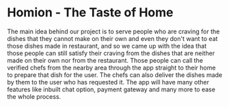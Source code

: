 # Homion - The Taste of Home

The main idea behind our project is to serve people who are craving for the dishes that they
cannot make on their own and even they don't want to eat those dishes made in restaurant,
and so we came up with the idea that those people can still satisfy their craving from the
dishes that are neither made on their own nor from the restaurant. Those people can call
the verified chefs from the nearby area through the app straight to their home to prepare
that dish for the user. The chefs can also deliver the dishes made by them to the user who
has requested it. The app will have many other features like inbuilt chat option, payment
gateway and many more to ease the whole process.